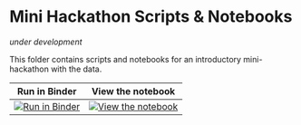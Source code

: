 # Mini Hackathon Scripts \& Notebooks

*under development*  

This folder contains scripts and notebooks for an introductory mini-hackathon with the data.


| Run in Binder | View the notebook |
| ------------- | ----------------- |
| [![Run in Binder](https://mybinder.org/badge_logo.svg)](https://mybinder.org/v2/gh/colleenjg/OpenScope_CA_Analysis/minihack?labpath=minihack/mini_hackathon.ipynb) | [![View the notebook](https://img.shields.io/badge/render-nbviewer-orange.svg)](https://nbviewer.jupyter.org/github/colleenjg/OpenScope_CA_Analysis/blob/minihack/minihack/mini_hackathon.ipynb?flush_cache=true) 

